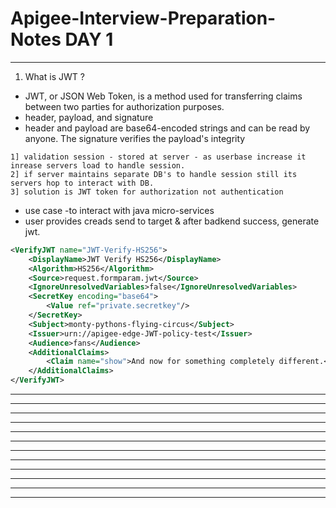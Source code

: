 # Apigee-Interview-Preparation-Notes DAY 1
---
1. What is JWT ?
- JWT, or JSON Web Token, is a method used for transferring claims between two parties for authorization purposes.
- header, payload, and signature
- header and payload are base64-encoded strings and can be read by anyone. The signature verifies the payload's integrity
```
1] validation session - stored at server - as userbase increase it inrease servers load to handle session.
2] if server maintains separate DB's to handle session still its servers hop to interact with DB.
3] solution is JWT token for authorization not authentication
```
- use case -to interact with java micro-services
- user provides creads send to target & after badkend success,  generate jwt.

```xml
<VerifyJWT name="JWT-Verify-HS256">
    <DisplayName>JWT Verify HS256</DisplayName>
    <Algorithm>HS256</Algorithm>
    <Source>request.formparam.jwt</Source>
    <IgnoreUnresolvedVariables>false</IgnoreUnresolvedVariables>
    <SecretKey encoding="base64">
        <Value ref="private.secretkey"/>
    </SecretKey>
    <Subject>monty-pythons-flying-circus</Subject>
    <Issuer>urn://apigee-edge-JWT-policy-test</Issuer>
    <Audience>fans</Audience>
    <AdditionalClaims>
        <Claim name="show">And now for something completely different.</Claim>
    </AdditionalClaims>
</VerifyJWT>
```
---

---
---
---
---
---
---
---
---
---
---
---

